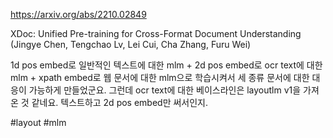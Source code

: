 https://arxiv.org/abs/2210.02849

XDoc: Unified Pre-training for Cross-Format Document Understanding (Jingye Chen, Tengchao Lv, Lei Cui, Cha Zhang, Furu Wei)

1d pos embed로 일반적인 텍스트에 대한 mlm + 2d pos embed로 ocr text에 대한 mlm + xpath embed로 웹 문서에 대한 mlm으로 학습시켜서 세 종류 문서에 대한 대응이 가능하게 만들었군요. 그런데 ocr text에 대한 베이스라인은 layoutlm v1을 가져온 것 같네요. 텍스트하고 2d pos embed만 써서인지.

#layout  #mlm 